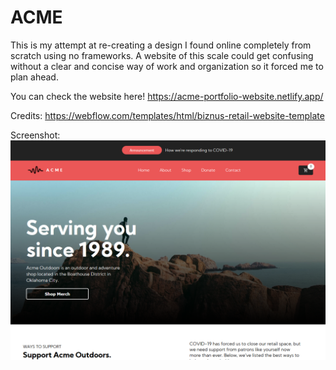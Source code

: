 # ACME
This is my attempt at re-creating a design I found online completely from scratch using no frameworks. 
A website of this scale could get confusing without a clear and concise way of work and organization so it forced me to plan ahead.

You can check the website here!
https://acme-portfolio-website.netlify.app/

Credits:
https://webflow.com/templates/html/biznus-retail-website-template

Screenshot:
![Basic screenshot](https://github.com/AChillFeeder/ACME/blob/master/Screenshot.png)

